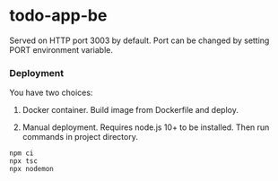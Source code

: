 # todo-app-be

Served on HTTP port 3003 by default.
Port can be changed by setting PORT environment variable.

### Deployment

You have two choices:

1. Docker container. Build image from Dockerfile and deploy.

2. Manual deployment. Requires node.js 10+ to be installed. Then run commands in project directory.

```
npm ci
npx tsc
npx nodemon
```
